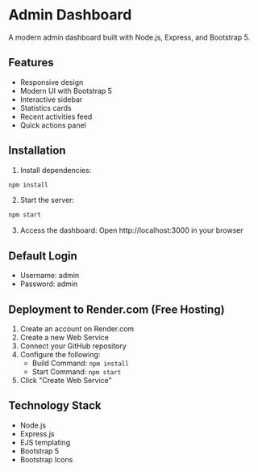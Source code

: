 # Admin Dashboard

A modern admin dashboard built with Node.js, Express, and Bootstrap 5.

## Features
- Responsive design
- Modern UI with Bootstrap 5
- Interactive sidebar
- Statistics cards
- Recent activities feed
- Quick actions panel

## Installation

1. Install dependencies:
```bash
npm install
```

2. Start the server:
```bash
npm start
```

3. Access the dashboard:
Open http://localhost:3000 in your browser

## Default Login
- Username: admin
- Password: admin

## Deployment to Render.com (Free Hosting)

1. Create an account on Render.com
2. Create a new Web Service
3. Connect your GitHub repository
4. Configure the following:
   - Build Command: `npm install`
   - Start Command: `npm start`
5. Click "Create Web Service"

## Technology Stack
- Node.js
- Express.js
- EJS templating
- Bootstrap 5
- Bootstrap Icons
